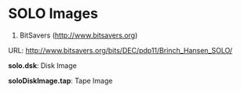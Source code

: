# SOLO Images

1. BitSavers (http://www.bitsavers.org)

URL: http://www.bitsavers.org/bits/DEC/pdp11/Brinch_Hansen_SOLO/

**solo.dsk**: Disk Image

**soloDiskImage.tap**: Tape Image

